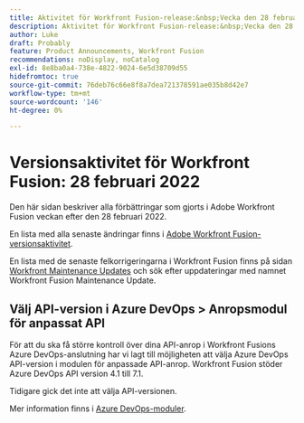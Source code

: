 ```yaml
---
title: Aktivitet för Workfront Fusion-release:&nbsp;Vecka den 28 februari 2022
description: Aktivitet för Workfront Fusion-release:&nbsp;Vecka den 28 februari 2022
author: Luke
draft: Probably
feature: Product Announcements, Workfront Fusion
recommendations: noDisplay, noCatalog
exl-id: 8e8ba0a4-738e-4822-9024-6e5d38709d55
hidefromtoc: true
source-git-commit: 76deb76c66e8f8a7dea721378591ae035b8d42e7
workflow-type: tm+mt
source-wordcount: '146'
ht-degree: 0%

---
```


# Versionsaktivitet för Workfront Fusion: 28 februari 2022

Den här sidan beskriver alla förbättringar som gjorts i Adobe Workfront Fusion veckan efter den 28 februari 2022.

En lista med alla senaste ändringar finns i [Adobe Workfront Fusion-versionsaktivitet](../../../product-announcements/product-releases/fusion-release-activity/fusion-release-activity.md).

En lista med de senaste felkorrigeringarna i Workfront Fusion finns på sidan [Workfront Maintenance Updates](https://experienceleague.adobe.com/docs/workfront-known-issues/releases/current-updates.html) och sök efter uppdateringar med namnet Workfront Fusion Maintenance Update.

## Välj API-version i Azure DevOps > Anropsmodul för anpassat API

För att du ska få större kontroll över dina API-anrop i Workfront Fusions Azure DevOps-anslutning har vi lagt till möjligheten att välja Azure DevOps API-version i modulen för anpassade API-anrop. Workfront Fusion stöder Azure DevOps API version 4.1 till 7.1.

Tidigare gick det inte att välja API-versionen.

Mer information finns i [Azure DevOps-moduler](../../../workfront-fusion/apps-and-their-modules/azure-dev-ops.md).
